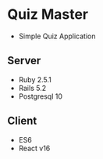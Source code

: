 # Quiz Master
- Simple Quiz Application

## Server
- Ruby 2.5.1
- Rails 5.2
- Postgresql 10

## Client
- ES6
- React v16
